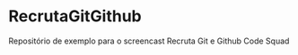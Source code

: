 RecrutaGitGithub
================



Repositório de exemplo para o screencast Recruta Git e Github Code Squad

